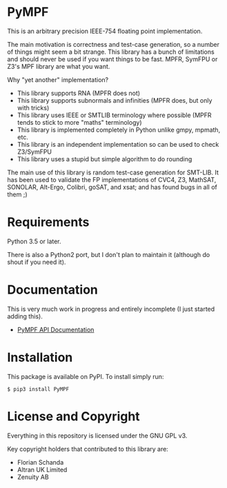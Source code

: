 # PyMPF
This is an arbitrary precision IEEE-754 floating point implementation.

The main motivation is correctness and test-case generation, so a
number of things might seem a bit strange. This library has a bunch of
limitations and should never be used if you want things to be
fast. MPFR, SymFPU or Z3's MPF library are what you want.

Why "yet another" implementation?
  - This library supports RNA (MPFR does not)
  - This library supports subnormals and infinities (MPFR does, but only with
    tricks)
  - This library uses IEEE or SMTLIB terminology where possible (MPFR tends to
    stick to more "maths" terminology)
  - This library is implemented completely in Python unlike gmpy, mpmath, etc.
  - This library is an independent implementation so can be used to check
    Z3/SymFPU
  - This library uses a stupid but simple algorithm to do rounding

The main use of this library is random test-case generation for
SMT-LIB. It has been used to validate the FP implementations of CVC4,
Z3, MathSAT, SONOLAR, Alt-Ergo, Colibri, goSAT, and xsat; and has
found bugs in all of them ;)

# Requirements
Python 3.5 or later.

There is also a Python2 port, but I don't plan to maintain it
(although do shout if you need it).

# Documentation
This is very much work in progress and entirely incomplete (I just
started adding this).

* [PyMPF API Documentation](https://florianschanda.github.io/PyMPF/)

# Installation
This package is available on PyPI. To install simply run:

```
$ pip3 install PyMPF
```

# License and Copyright
Everything in this repository is licensed under the GNU GPL v3.

Key copyright holders that contributed to this library are:
* Florian Schanda
* Altran UK Limited
* Zenuity AB
